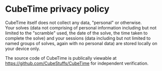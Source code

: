 # CubeTime privacy policy

CubeTime itself does not collect any data, "personal" or otherwise.    
Your solves (data not comprising of personal information including but not limited to the "scramble" used, the date of the solve, the time taken to complete the solve) and your sessions (data including but not limited to named groups of solves, again with no personal data) are stored locally on your device only.

The source code of CubeTime is publically viewable at https://github.com/CubeStuffs/CubeTime for independent verification.
